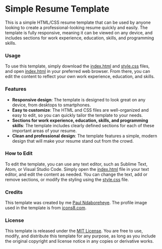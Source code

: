 # Simple Resume Template
This is a simple HTML/CSS resume template that can be used by anyone looking to create a professional-looking resume quickly and easily. The template is fully responsive, meaning it can be viewed on any device, and includes sections for work experience, education, skills, and programming skills.

### Usage
To use this template, simply download the [index.html](./resume/index.html) and [style.css](./resume/style.css) files, and open [index.html](./resume/index.html) in your preferred web browser. From there, you can edit the content to reflect your own work experience, education, and skills.

### Features
- **Responsive design**: The template is designed to look great on any device, from desktops to smartphones. <br>
- **Easy to customize**: The HTML and CSS files are well-organized and easy to edit, so you can quickly tailor the template to your needs. <br>
- **Sections for work experience, education, skills, and programming skills**: The template includes clearly defined sections for each of these important areas of your resume. <br>
- **Clean and professional design**: The template features a simple, modern design that will make your resume stand out from the crowd.

### How to Edit
To edit the template, you can use any text editor, such as Sublime Text, Atom, or Visual Studio Code. Simply open the [index.html](./resume/index.html) file in your text editor, and edit the content as needed. You can change the text, add or remove sections, or modify the styling using the [style.css](./resume/style.css) file.

### Credits
This template was created by me [Paul Ndaboreheye](https://github.com/intetsu2). The profile image used in the template is from [icons8.com](https://icons8.com/).

### License
This template is released under the [MIT License](./LICENSE). You are free to use, modify, and distribute this template for any purpose, as long as you include the original copyright and license notice in any copies or derivative works.
